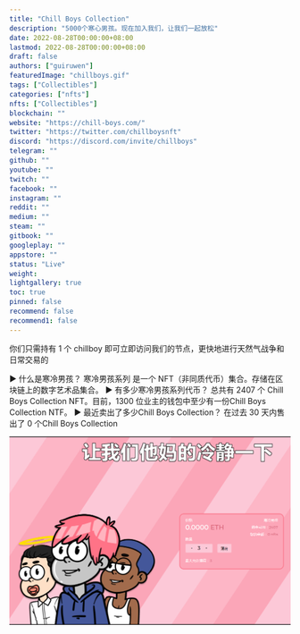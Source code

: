 ```yaml
---
title: "Chill Boys Collection"
description: "5000个寒心男孩。现在加入我们，让我们一起放松"
date: 2022-08-28T00:00:00+08:00
lastmod: 2022-08-28T00:00:00+08:00
draft: false
authors: ["guiruwen"]
featuredImage: "chillboys.gif"
tags: ["Collectibles"]
categories: ["nfts"]
nfts: ["Collectibles"]
blockchain: ""
website: "https://chill-boys.com/"
twitter: "https://twitter.com/chillboysnft"
discord: "https://discord.com/invite/chillboys"
telegram: ""
github: ""
youtube: ""
twitch: ""
facebook: ""
instagram: ""
reddit: ""
medium: ""
steam: ""
gitbook: ""
googleplay: ""
appstore: ""
status: "Live"
weight: 
lightgallery: true
toc: true
pinned: false
recommend: false
recommend1: false
---
```

你们只需持有 1 个 chillboy 即可立即访问我们的节点，更快地进行天然气战争和日常交易的	

▶ 什么是寒冷男孩？
寒冷男孩系列 是一个 NFT（非同质代币）集合。存储在区块链上的数字艺术品集合。
▶ 有多少寒冷男孩系列代币？
总共有 2407	 个 Chill Boys Collection NFT。目前，1300 位业主的钱包中至少有一份Chill Boys Collection NTF。
▶ 最近卖出了多少Chill Boys Collection？
在过去 30 天内售出了 0 个Chill Boys Collection

![nft](01.png)

